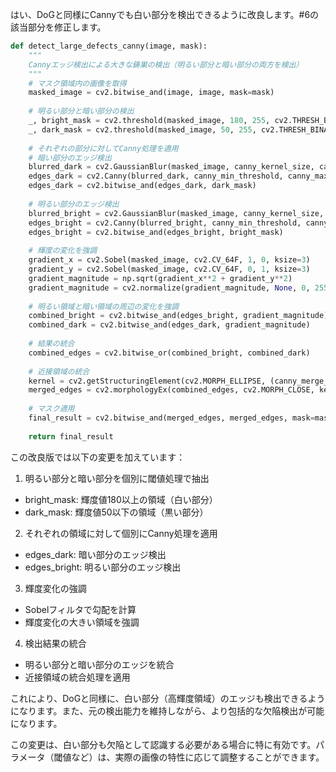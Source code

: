 はい、DoGと同様にCannyでも白い部分を検出できるように改良します。#6の該当部分を修正します。

```python
def detect_large_defects_canny(image, mask):
    """
    Cannyエッジ検出による大きな鋳巣の検出（明るい部分と暗い部分の両方を検出）
    """
    # マスク領域内の画像を取得
    masked_image = cv2.bitwise_and(image, image, mask=mask)
    
    # 明るい部分と暗い部分の検出
    _, bright_mask = cv2.threshold(masked_image, 180, 255, cv2.THRESH_BINARY)  # 明るい部分の閾値
    _, dark_mask = cv2.threshold(masked_image, 50, 255, cv2.THRESH_BINARY_INV)  # 暗い部分の閾値
    
    # それぞれの部分に対してCanny処理を適用
    # 暗い部分のエッジ検出
    blurred_dark = cv2.GaussianBlur(masked_image, canny_kernel_size, canny_sigma)
    edges_dark = cv2.Canny(blurred_dark, canny_min_threshold, canny_max_threshold)
    edges_dark = cv2.bitwise_and(edges_dark, dark_mask)
    
    # 明るい部分のエッジ検出
    blurred_bright = cv2.GaussianBlur(masked_image, canny_kernel_size, canny_sigma)
    edges_bright = cv2.Canny(blurred_bright, canny_min_threshold, canny_max_threshold)
    edges_bright = cv2.bitwise_and(edges_bright, bright_mask)
    
    # 輝度の変化を強調
    gradient_x = cv2.Sobel(masked_image, cv2.CV_64F, 1, 0, ksize=3)
    gradient_y = cv2.Sobel(masked_image, cv2.CV_64F, 0, 1, ksize=3)
    gradient_magnitude = np.sqrt(gradient_x**2 + gradient_y**2)
    gradient_magnitude = cv2.normalize(gradient_magnitude, None, 0, 255, cv2.NORM_MINMAX, dtype=cv2.CV_8U)
    
    # 明るい領域と暗い領域の周辺の変化を強調
    combined_bright = cv2.bitwise_and(edges_bright, gradient_magnitude)
    combined_dark = cv2.bitwise_and(edges_dark, gradient_magnitude)
    
    # 結果の統合
    combined_edges = cv2.bitwise_or(combined_bright, combined_dark)
    
    # 近接領域の統合
    kernel = cv2.getStructuringElement(cv2.MORPH_ELLIPSE, (canny_merge_distance, canny_merge_distance))
    merged_edges = cv2.morphologyEx(combined_edges, cv2.MORPH_CLOSE, kernel)
    
    # マスク適用
    final_result = cv2.bitwise_and(merged_edges, merged_edges, mask=mask)
    
    return final_result
```

この改良版では以下の変更を加えています：

1. 明るい部分と暗い部分を個別に閾値処理で抽出
- bright_mask: 輝度値180以上の領域（白い部分）
- dark_mask: 輝度値50以下の領域（黒い部分）

2. それぞれの領域に対して個別にCanny処理を適用
- edges_dark: 暗い部分のエッジ検出
- edges_bright: 明るい部分のエッジ検出

3. 輝度変化の強調
- Sobelフィルタで勾配を計算
- 輝度変化の大きい領域を強調

4. 検出結果の統合
- 明るい部分と暗い部分のエッジを統合
- 近接領域の統合処理を適用

これにより、DoGと同様に、白い部分（高輝度領域）のエッジも検出できるようになります。また、元の検出能力を維持しながら、より包括的な欠陥検出が可能になります。

この変更は、白い部分も欠陥として認識する必要がある場合に特に有効です。パラメータ（閾値など）は、実際の画像の特性に応じて調整することができます。
